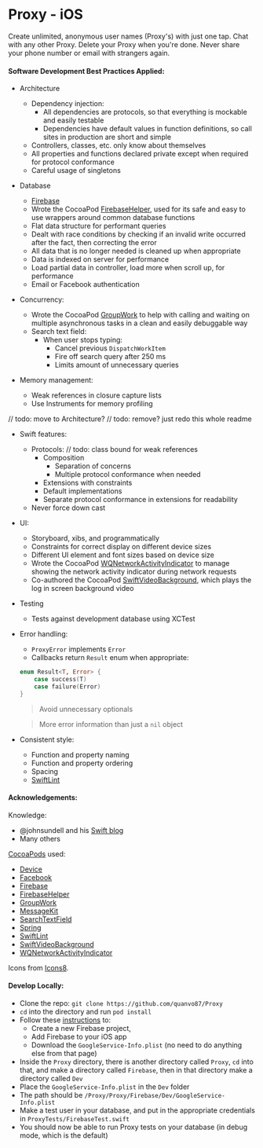 # Proxy - iOS
Create unlimited, anonymous user names (Proxy's) with just one tap. Chat with any other Proxy. Delete your Proxy when you're done. Never share your phone number or email with strangers again.

#### Software Development Best Practices Applied:

- Architecture
  - Dependency injection:
    - All dependencies are protocols, so that everything is mockable and easily testable
    - Dependencies have default values in function definitions, so call sites in production are short and simple
  - Controllers, classes, etc. only know about themselves
  - All properties and functions declared private except when required for protocol conformance
  - Careful usage of singletons

- Database
  - [Firebase](https://firebase.google.com/)
  - Wrote the CocoaPod [FirebaseHelper](https://github.com/quanvo87/FirebaseHelper), used for its safe and easy to use wrappers around common database functions
  - Flat data structure for performant queries
  - Dealt with race conditions by checking if an invalid write occurred after the fact, then correcting the error
  - All data that is no longer needed is cleaned up when appropriate
  - Data is indexed on server for performance
  - Load partial data in controller, load more when scroll up, for performance
  - Email or Facebook authentication

- Concurrency:
  - Wrote the CocoaPod [GroupWork](https://github.com/quanvo87/GroupWork) to help with calling and waiting on multiple asynchronous tasks in a clean and easily debuggable way
  - Search text field:
    - When user stops typing:
      - Cancel previous `DispatchWorkItem`
      - Fire off search query after 250 ms
      - Limits amount of unnecessary queries

- Memory management:
    - Weak references in closure capture lists
    - Use Instruments for memory profiling

// todo: move to Architecture?
// todo: remove? just redo this whole readme
- Swift features:
  - Protocols:
  // todo: class bound for weak references
    - Composition
      - Separation of concerns
      - Multiple protocol conformance when needed
    - Extensions with constraints
    - Default implementations
    - Separate protocol conformance in extensions for readability
  - Never force down cast

- UI:
  - Storyboard, xibs, and programmatically
  - Constraints for correct display on different device sizes
  - Different UI element and font sizes based on device size
  - Wrote the CocoaPod [WQNetworkActivityIndicator](https://github.com/quanvo87/WQNetworkActivityIndicator) to manage showing the network activity indicator during network requests
  - Co-authored the CocoaPod [SwiftVideoBackground](https://github.com/dingwilson/SwiftVideoBackground), which plays the log in screen background video

- Testing
  - Tests against development database using XCTest

- Error handling:
  - `ProxyError` implements `Error`
  - Callbacks return `Result` enum when appropriate:

  ```swift
  enum Result<T, Error> {
      case success(T)
      case failure(Error)
  }
  ```

  > Avoid unnecessary optionals

  > More error information than just a `nil` object

- Consistent style:
  - Function and property naming
  - Function and property ordering
  - Spacing
  - [SwiftLint](https://github.com/realm/SwiftLint)

#### Acknowledgements:

Knowledge:
 - @johnsundell and his [Swift blog](https://www.swiftbysundell.com/)
 - Many others

[CocoaPods](https://cocoapods.org/) used:

- [Device](https://cocoapods.org/pods/Device)
- [Facebook](https://cocoapods.org/pods/FacebookCore)
- [Firebase](https://cocoapods.org/pods/Firebase)
- [FirebaseHelper](https://github.com/quanvo87/FirebaseHelper)
- [GroupWork](https://github.com/quanvo87/GroupWork)
- [MessageKit](https://cocoapods.org/pods/MessageKit)
- [SearchTextField](https://cocoapods.org/pods/SearchTextField)
- [Spring](https://cocoapods.org/pods/Spring)
- [SwiftLint](https://cocoapods.org/pods/SwiftLint)
- [SwiftVideoBackground](https://cocoapods.org/pods/SwiftVideoBackground)
- [WQNetworkActivityIndicator](https://github.com/quanvo87/WQNetworkActivityIndicator)

Icons from [Icons8](https://icons8.com/).

#### Develop Locally:

- Clone the repo: `git clone https://github.com/quanvo87/Proxy`
- `cd` into the directory and run `pod install`
- Follow these [instructions](https://firebase.google.com/docs/ios/setup) to:
  - Create a new Firebase project,
  - Add Firebase to your iOS app
  - Download the `GoogleService-Info.plist` (no need to do anything else from that page)
- Inside the `Proxy` directory, there is another directory called `Proxy`, `cd` into that, and make a directory called `Firebase`, then in that directory make a directory called `Dev`
- Place the `GoogleService-Info.plist` in the `Dev` folder
- The path should be `/Proxy/Proxy/Firebase/Dev/GoogleService-Info.plist`
- Make a test user in your database, and put in the appropriate credentials in `ProxyTests/FirebaseTest.swift`
- You should now be able to run Proxy tests on your database (in debug mode, which is the default)
